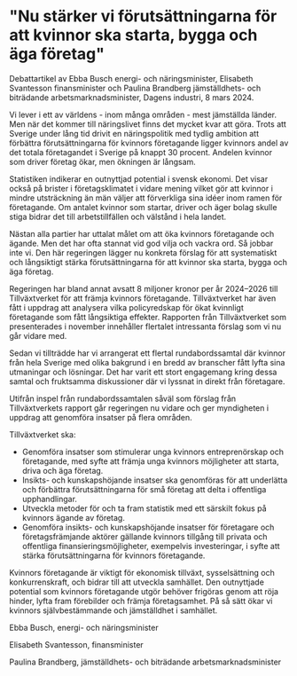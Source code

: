 # "Nu stärker vi förutsättningarna för att kvinnor ska starta, bygga och äga företag"

Debattartikel av Ebba Busch energi- och näringsminister, Elisabeth Svantesson finansminister och Paulina Brandberg jämställdhets- och biträdande arbetsmarknadsminister, Dagens industri, 8 mars 2024.

Vi lever i ett av världens - inom många områden - mest jämställda länder. Men när det kommer till näringslivet finns det mycket kvar att göra. Trots att Sverige under lång tid drivit en näringspolitik med tydlig ambition att förbättra förutsättningarna för kvinnors företagande ligger kvinnors andel av det totala företagandet i Sverige på knappt 30 procent. Andelen kvinnor som driver företag ökar, men ökningen är långsam.

Statistiken indikerar en outnyttjad potential i svensk ekonomi. Det visar också på brister i företagsklimatet i vidare mening vilket gör att kvinnor i mindre utsträckning än män väljer att förverkliga sina idéer inom ramen för företagande. Om antalet kvinnor som startar, driver och äger bolag skulle stiga bidrar det till arbetstillfällen och välstånd i hela landet.

Nästan alla partier har uttalat målet om att öka kvinnors företagande och ägande. Men det har ofta stannat vid god vilja och vackra ord. Så jobbar inte vi. Den här regeringen lägger nu konkreta förslag för att systematiskt och långsiktigt stärka förutsättningarna för att kvinnor ska starta, bygga och äga företag.

Regeringen har bland annat avsatt 8 miljoner kronor per år 2024–2026 till Tillväxtverket för att främja kvinnors företagande. Tillväxtverket har även fått i uppdrag att analysera vilka policyredskap för ökat kvinnligt företagande som fått långsiktiga effekter. Rapporten från Tillväxtverket som presenterades i november innehåller flertalet intressanta förslag som vi nu går vidare med.

Sedan vi tillträdde har vi arrangerat ett flertal rundabordssamtal där kvinnor från hela Sverige med olika bakgrund i en bredd av branscher fått lyfta sina utmaningar och lösningar. Det har varit ett stort engagemang kring dessa samtal och fruktsamma diskussioner där vi lyssnat in direkt från företagare.

Utifrån inspel från rundabordssamtalen såväl som förslag från Tillväxtverkets rapport går regeringen nu vidare och ger myndigheten i uppdrag att genomföra insatser på flera områden.

Tillväxtverket ska:

* Genomföra insatser som stimulerar unga kvinnors entreprenörskap och företagande, med syfte att främja unga kvinnors möjligheter att starta, driva och äga företag.
* Insikts- och kunskapshöjande insatser ska genomföras för att underlätta och förbättra förutsättningarna för små företag att delta i offentliga upphandlingar.
* Utveckla metoder för och ta fram statistik med ett särskilt fokus på kvinnors ägande av företag.
* Genomföra insikts- och kunskapshöjande insatser för företagare och företagsfrämjande aktörer gällande kvinnors tillgång till privata och offentliga finansieringsmöjligheter, exempelvis investeringar, i syfte att stärka förutsättningarna för kvinnors företagande.

Kvinnors företagande är viktigt för ekonomisk tillväxt, sysselsättning och konkurrenskraft, och bidrar till att utveckla samhället. Den outnyttjade potential som kvinnors företagande utgör behöver frigöras genom att röja hinder, lyfta fram förebilder och främja företagsamhet. På så sätt ökar vi kvinnors självbestämmande och jämställdhet i samhället.

Ebba Busch, energi- och näringsminister

Elisabeth Svantesson, finansminister

Paulina Brandberg, jämställdhets- och biträdande arbetsmarknadsminister
